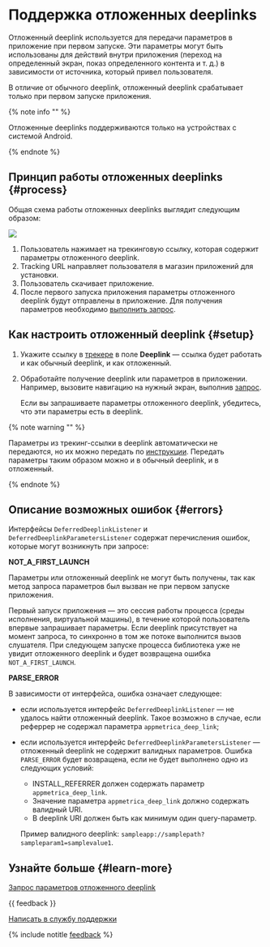 # Поддержка отложенных deeplinks

Отложенный deeplink используется для передачи параметров в приложение при первом запуске. Эти параметры могут быть использованы для действий внутри приложения (переход на определенный экран, показ определенного контента и т. д.) в зависимости от источника, который привел пользователя.

В отличие от обычного deeplink, отложенный deeplink срабатывает только при первом запуске приложения.

{% note info "" %}

Отложенные deeplinks поддерживаются только на устройствах с системой Android.

{% endnote %}

## Принцип работы отложенных deeplinks {#process}

Общая схема работы отложенных deeplinks выглядит следующим образом:

![](https://yastatic.net/s3/doc-binary/src/dev/appmetrica/{{locale}}/images/mobile-sdk-dg/deferred-deeplink.png)

1. Пользователь нажимает на трекинговую ссылку, которая содержит параметры отложенного deeplink.
1. Tracking URL направляет пользователя в магазин приложений для установки.
1. Пользователь скачивает приложение.
1. После первого запуска приложения параметры отложенного deeplink будут отправлены в приложение. Для получения параметров необходимо [выполнить запрос](android-operations.md#deferreddeeplink-request).

## Как настроить отложенный deeplink {#setup}

1. Укажите ссылку в [трекере](../../../mobile-tracking/add-tracker.md) в поле **Deeplink** — ссылка будет работать и как обычный deeplink, и как отложенный.

2. Обработайте получение deeplink или параметров в приложении. Например, вызовите навигацию на нужный экран, выполнив [запрос](android-operations.md#deferreddeeplink-request).

    Если вы запрашиваете параметры отложенного deeplink, убедитесь, что эти параметры есть в deeplink.

{% note warning "" %}

Параметры из трекинг-ссылки в deeplink автоматически не передаются, но их можно передать по [инструкции](../../../mobile-tracking/tracking-specification.md#passing-params). Передать параметры таким образом можно и в обычный deeplink, и в отложенный.

{% endnote %}

## Описание возможных ошибок {#errors}

Интерфейсы `DeferredDeeplinkListener` и `DeferredDeeplinkParametersListener` содержат перечисления ошибок, которые могут возникнуть при запросе:

**NOT_A_FIRST_LAUNCH**

Параметры или отложенный deeplink не могут быть получены, так как метод запроса параметров был вызван не при первом запуске приложения.

Первый запуск приложения — это сессия работы процесса (среды исполнения, виртуальной машины), в течение которой пользователь впервые запрашивает параметры. Если deeplink присутствует на момент запроса, то синхронно в том же потоке выполнится вызов слушателя. При следующем запуске процесса библиотека уже не увидит отложенного deeplink и будет возвращена ошибка `NOT_A_FIRST_LAUNCH`.

**PARSE_ERROR**

В зависимости от интерфейса, ошибка означает следующее:

* если используется интерфейс `DeferredDeeplinkListener` — не удалось найти отложенный deeplink. Такое возможно в случае, если реферрер не содержал параметра `appmetrica_deep_link`;
* если используется интерфейс `DeferredDeeplinkParametersListener` — отложенный deeplink не содержит валидных параметров.
   Ошибка `PARSE_ERROR` будет возвращена, если не будет выполнено одно из следующих условий:

   * INSTALL_REFERRER должен содержать параметр `appmetrica_deep_link`.
   * Значение параметра `appmetrica_deep_link` должно содержать валидный URI.
   * В deeplink URI должен быть как минимум один query-параметр.
   
   Пример валидного deeplink: `sampleapp://samplepath?sampleparam1=samplevalue1`.

## Узнайте больше {#learn-more}

[Запрос параметров отложенного deeplink](android-operations.md#deferreddeeplink-parameters-request)

{{ feedback }}

<a href="../../../troubleshooting/feedback-new.html">
  <span class="button">Написать в службу поддержки</span>
</a>

{% include notitle [feedback](../../../_includes/feedback-button.md) %}
